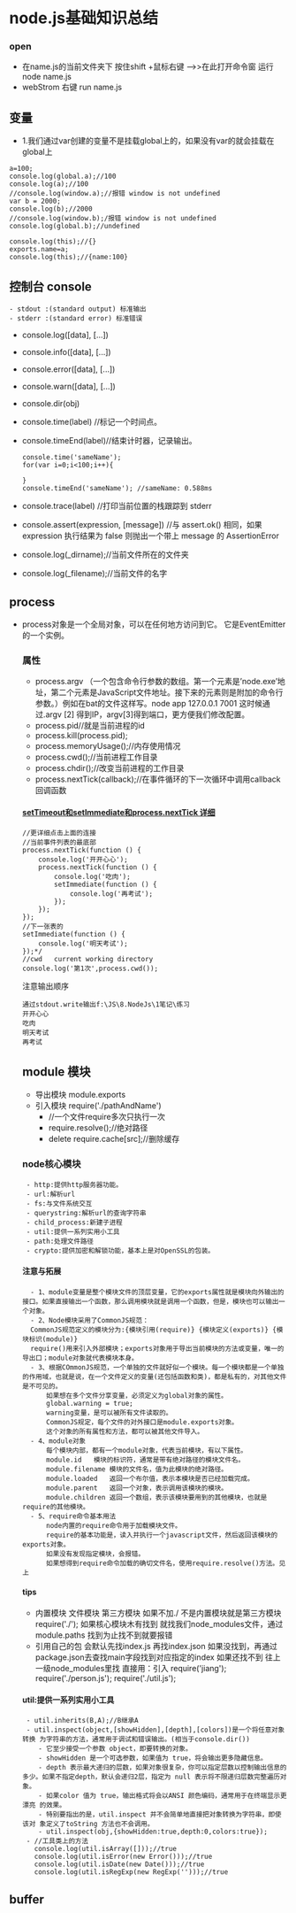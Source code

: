 # node.js基础知识总结
### open
- 在name.js的当前文件夹下  按住shift +鼠标右键 -->>在此打开命令窗 运行 node name.js
- webStrom 右键 run name.js

## 变量
- 1.我们通过var创建的变量不是挂载global上的，如果没有var的就会挂载在global上

```
a=100;
console.log(global.a);//100
console.log(a);//100
//console.log(window.a);//报错 window is not undefined
var b = 2000;
console.log(b);//2000
//console.log(window.b);/报错 window is not undefined
console.log(global.b);//undefined

console.log(this);//{}
exports.name=a;
console.log(this);//{name:100}
```

## 控制台 console
    - stdout :(standard output) 标准输出
    - stderr :(standard error) 标准错误
- console.log([data], [...])   
- console.info([data], [...])
- console.error([data], [...])
- console.warn([data], [...])
- console.dir(obj)
- console.time(label) //标记一个时间点。
- console.timeEnd(label)//结束计时器，记录输出。
    
    ```
    console.time('sameName');
    for(var i=0;i<100;i++){
    
    }
    console.timeEnd('sameName'); //sameName: 0.588ms
    ```
- console.trace(label)  //打印当前位置的栈跟踪到 stderr
- console.assert(expression, [message])
//与 assert.ok() 相同，如果 expression 执行结果为 false 则抛出一个带上 message 的 AssertionError

- console.log(_dirname);//当前文件所在的文件夹
- console.log(_filename);//当前文件的名字

## process
- process对象是一个全局对象，可以在任何地方访问到它。 它是EventEmitter的一个实例。
    ### 属性
    - process.argv （一个包含命令行参数的数组。第一个元素是’node.exe’地址，第二个元素是JavaScript文件地址。接下来的元素则是附加的命令行参数。）例如在bat的文件这样写。node app 127.0.0.1 7001  这时候通过.argv [2] 得到IP，argv[3]得到端口，更方便我们修改配置。
    - process.pid//就是当前进程的id
    - process.kill(process.pid);
    - process.memoryUsage();//内存使用情况
    - process.cwd();//当前进程工作目录
    - process.chdir();//改变当前进程的工作目录
    - process.nextTick(callback);//在事件循环的下一次循环中调用callback回调函数
    
    #### [setTimeout和setImmediate和process.nextTick 详细](https://github.com/SeanY1987/NodeJS/blob/master/1.01setTimeout和setImmediate和process.nextTick.markdown)
    ```
    //更详细点击上面的连接
    //当前事件列表的最底部
    process.nextTick(function () {
        console.log('开开心心');
        process.nextTick(function () {
            console.log('吃肉');
            setImmediate(function () {
                console.log('再考试');
            });
        });
    });
    //下一张表的
    setImmediate(function () {
        console.log('明天考试');
    });*/
    //cwd   current working directory
    console.log('第1次',process.cwd());
    ```
    注意输出顺序
    ```
    通过stdout.write输出f:\JS\8.NodeJs\1笔记\练习
    开开心心
    吃肉
    明天考试
    再考试
    ```
    
    
    ## module 模块
    - 导出模块 module.exports
    - 引入模块 require('./pathAndName')
        - //一个文件require多次只执行一次
        - require.resolve();//绝对路径
        - delete require.cache[src];//删除缓存
    
    ### node核心模块
       - http:提供http服务器功能。
       - url:解析url
       - fs:与文件系统交互
       - querystring:解析url的查询字符串
       - child_process:新建子进程
       - util:提供一系列实用小工具
       - path:处理文件路径
       - crypto:提供加密和解锁功能，基本上是对OpenSSL的包装。
    #### 注意与拓展
        - 1、module变量是整个模块文件的顶层变量，它的exports属性就是模块向外输出的接口。如果直接输出一个函数，那么调用模块就是调用一个函数，但是，模块也可以输出一个对象。
        - 2、Node模块采用了CommonJS规范：
        CommonJS规范定义的模块分为:{模块引用(require)} {模块定义(exports)} {模块标识(module)}
        require()用来引入外部模块；exports对象用于导出当前模块的方法或变量，唯一的导出口；module对象就代表模块本身。
        - 3、根据COmmonJS规范，一个单独的文件就好似一个模块。每一个模块都是一个单独的作用域，也就是说，在一个文件定义的变量(还包括函数和类)，都是私有的，对其他文件是不可见的。
            如果想在多个文件分享变量，必须定义为global对象的属性。
            global.warning = true;
            warning变量，是可以被所有文件读取的。
            CommonJS规定，每个文件的对外接口是module.exports对象。
            这个对象的所有属性和方法，都可以被其他文件导入。
        - 4、module对象
            每个模块内部，都有一个module对象，代表当前模块，有以下属性。
            module.id   模块的标识符，通常是带有绝对路径的模块文件名。
            module.filename 模块的文件名，值为此模块的绝对路径。
            module.loaded   返回一个布尔值，表示本模块是否已经加载完成。
            module.parent   返回一个对象，表示调用该模块的模块。
            module.children 返回一个数组，表示该模块要用到的其他模块，也就是require的其他模块。
        - 5、require命令基本用法
            node内置的require命令用于加载模块文件。
            require的基本功能是，读入并执行一个javascript文件，然后返回该模块的exports对象。
            如果没有发现指定模块，会报错。
            如果想得到require命令加载的确切文件名，使用require.resolve()方法。见上
            
    #### tips 
    - 内置模块 文件模块  第三方模块
      如果不加./ 不是内置模块就是第三方模块
      require('./');
      如果核心模块木有找到 就找我们node_modules文件，通过module.paths 找到为止找不到就要报错
    - 引用自己的包
      会默认先找index.js 再找index.json
      如果没找到，再通过package.json去查找main字段找到对应指定的index
      如果还找不到 往上一级node_modules里找
      直接用：引入
      require('jiang');
      require('./person.js');
      require('./util.js');
    
    #### util:提供一系列实用小工具
        
       - util.inherits(B,A);//B继承A
       - util.inspect(object,[showHidden],[depth],[colors])是一个将任意对象转换 为字符串的方法，通常用于调试和错误输出。(相当于console.dir())
          - 它至少接受一个参数 object，即要转换的对象。
          - showHidden 是一个可选参数，如果值为 true，将会输出更多隐藏信息。
          - depth 表示最大递归的层数，如果对象很复杂，你可以指定层数以控制输出信息的多少。如果不指定depth，默认会递归2层，指定为 null 表示将不限递归层数完整遍历对象。
          - 如果color 值为 true，输出格式将会以ANSI 颜色编码，通常用于在终端显示更漂亮 的效果。
          - 特别要指出的是，util.inspect 并不会简单地直接把对象转换为字符串，即使该对 象定义了toString 方法也不会调用。
          - util.inspect(obj,{showHidden:true,depth:0,colors:true});
       - //工具类上的方法
         console.log(util.isArray([]));//true
         console.log(util.isError(new Error()));//true
         console.log(util.isDate(new Date()));//true
         console.log(util.isRegExp(new RegExp('')));//true
## buffer


 